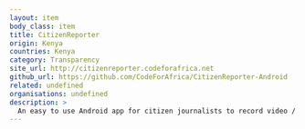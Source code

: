 ```yaml
---
layout: item
body_class: item
title: CitizenReporter
origin: Kenya
countries: Kenya
category: Transparency
site_url: http://citizenreporter.codeforafrica.net
github_url: https://github.com/CodeForAfrica/CitizenReporter-Android
related: undefined
organisations: undefined
description: >
  An easy to use Android app for citizen journalists to record video / photo / audio reports from the field.
---
```

